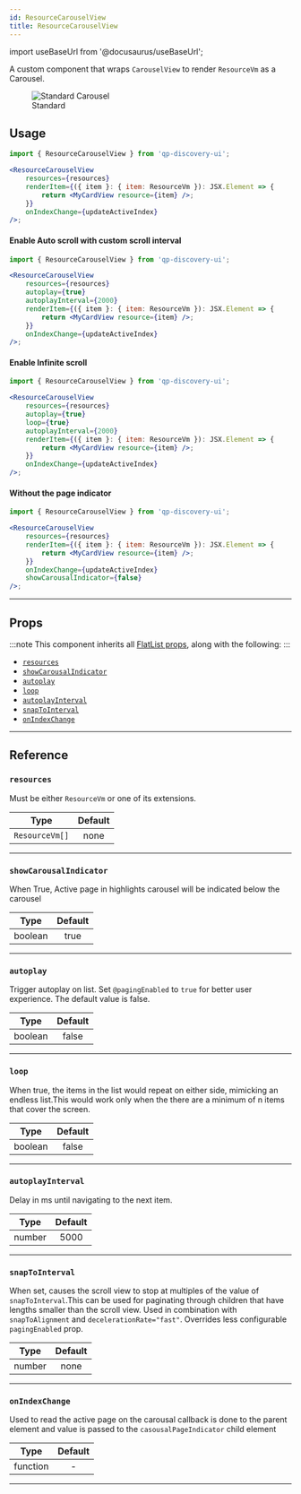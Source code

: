 ```yaml
---
id: ResourceCarouselView
title: ResourceCarouselView
---
```


import useBaseUrl from '@docusaurus/useBaseUrl';

A custom component that wraps `CarouselView` to render `ResourceVm` as a Carousel.

<div className="text--center">
  <figure>
    <img src={useBaseUrl('img/components/page_indicator_1.png')} alt="Standard Carousel" />
    <figcaption>Standard</figcaption>
  </figure>
</div>

## Usage

```jsx
import { ResourceCarouselView } from 'qp-discovery-ui';

<ResourceCarouselView
    resources={resources}
    renderItem={({ item }: { item: ResourceVm }): JSX.Element => {
        return <MyCardView resource={item} />;
    }}
    onIndexChange={updateActiveIndex}
/>;
```

#### Enable Auto scroll with custom scroll interval

```jsx {5-6}
import { ResourceCarouselView } from 'qp-discovery-ui';

<ResourceCarouselView
    resources={resources}
    autoplay={true}
    autoplayInterval={2000}
    renderItem={({ item }: { item: ResourceVm }): JSX.Element => {
        return <MyCardView resource={item} />;
    }}
    onIndexChange={updateActiveIndex}
/>;
```

#### Enable Infinite scroll

```jsx {6}
import { ResourceCarouselView } from 'qp-discovery-ui';

<ResourceCarouselView
    resources={resources}
    autoplay={true}
    loop={true}
    autoplayInterval={2000}
    renderItem={({ item }: { item: ResourceVm }): JSX.Element => {
        return <MyCardView resource={item} />;
    }}
    onIndexChange={updateActiveIndex}
/>;
```

#### Without the page indicator

```jsx {9}
import { ResourceCarouselView } from 'qp-discovery-ui';

<ResourceCarouselView
    resources={resources}
    renderItem={({ item }: { item: ResourceVm }): JSX.Element => {
        return <MyCardView resource={item} />;
    }}
    onIndexChange={updateActiveIndex}
    showCarousalIndicator={false}
/>;
```

---

## Props

:::note
This component inherits all [FlatList props](https://reactnative.dev/docs/flatlist#props), along with the following:
:::

-   [`resources`](#resources)
-   [`showCarousalIndicator`](#showCarousalIndicator)
-   [`autoplay`](#autoplay)
-   [`loop`](#loop)
-   [`autoplayInterval`](#autoplayInterval)
-   [`snapToInterval`](#snapToInterval)
-   [`onIndexChange`](#onIndexChange)

---

## Reference

### `resources`

Must be either `ResourceVm` or one of its extensions.

|      Type      | Default |
| :------------: | :-----: |
| `ResourceVm[]` |  none   |

---

### `showCarousalIndicator`

When True, Active page in highlights carousel will be indicated below the carousel

|  Type   | Default |
| :-----: | :-----: |
| boolean |  true   |

---

### `autoplay`

Trigger autoplay on list. Set `@pagingEnabled` to `true` for better user experience. The default value is false.

|  Type   | Default |
| :-----: | :-----: |
| boolean |  false  |

---

### `loop`

When true, the items in the list would repeat on either side, mimicking an endless list.This would work only when the there are a minimum of n items that cover the screen.

|  Type   | Default |
| :-----: | :-----: |
| boolean |  false  |

---

### `autoplayInterval`

Delay in ms until navigating to the next item.

|  Type  | Default |
| :----: | :-----: |
| number |  5000   |

---

### `snapToInterval`

When set, causes the scroll view to stop at multiples of the value of `snapToInterval`.This can be used for paginating through children that have lengths smaller than the scroll view. Used in combination with `snapToAlignment` and `decelerationRate="fast"`. Overrides less configurable `pagingEnabled` prop.

|  Type  | Default |
| :----: | :-----: |
| number |  none   |

---

### `onIndexChange`

Used to read the active page on the carousal callback is done to the parent element and value is passed to the `casousalPageIndicator` child element

|   Type   | Default |
| :------: | :-----: |
| function |    -    |

---
